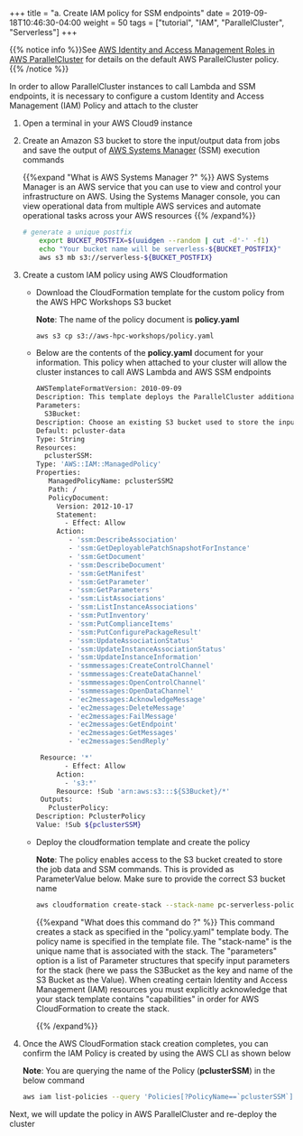 +++
title = "a. Create IAM policy for SSM endpoints"
date = 2019-09-18T10:46:30-04:00
weight = 50
tags = ["tutorial", "IAM", "ParallelCluster", "Serverless"]
+++

{{% notice info %}}See [AWS Identity and Access Management Roles in AWS ParallelCluster](https://docs.aws.amazon.com/parallelcluster/latest/ug/iam.html) for details on the default AWS ParallelCluster policy.
{{% /notice %}}

In order to allow ParallelCluster instances to call Lambda and SSM endpoints, it is necessary to configure a custom Identity and Access Management (IAM) Policy and attach to the cluster

1. Open a terminal in your AWS Cloud9 instance

2. Create an Amazon S3 bucket to store the input/output data from jobs and save the output of [AWS Systems Manager](https://docs.aws.amazon.com/systems-manager/latest/userguide/what-is-systems-manager.html) (SSM)  execution commands

	{{%expand "What is AWS Systems Manager ?" %}}
	AWS Systems Manager is an AWS service that you can use to view and control your infrastructure on AWS. Using the Systems Manager console, you can view operational data from multiple AWS services and automate operational tasks across your AWS resources
	{{% /expand%}}

	```bash
	# generate a unique postfix
     	export BUCKET_POSTFIX=$(uuidgen --random | cut -d'-' -f1)
     	echo "Your bucket name will be serverless-${BUCKET_POSTFIX}"
     	aws s3 mb s3://serverless-${BUCKET_POSTFIX}

3. Create a custom IAM policy using AWS Cloudformation

   - Download the CloudFormation template for the custom policy from the AWS HPC Workshops S3 bucket

     **Note**: The name of the policy document is **policy.yaml**

     ```bash
     aws s3 cp s3://aws-hpc-workshops/policy.yaml
     ```

   - Below are the contents of the **policy.yaml** document for your information. This policy when attached to your cluster will allow the cluster instances to call AWS Lambda and AWS SSM endpoints

	    ```bash
	    AWSTemplateFormatVersion: 2010-09-09
	    Description: This template deploys the ParallelCluster additional policies required to use SSM.
	    Parameters:
	      S3Bucket:
		Description: Choose an existing S3 bucket used to store the input/output data from jobs and save the output of SSM execution commands.
		Default: pcluster-data
		Type: String
	    Resources:
	      pclusterSSM:
		Type: 'AWS::IAM::ManagedPolicy'
		Properties:
		   ManagedPolicyName: pclusterSSM2
		   Path: /
		   PolicyDocument:
		     Version: 2012-10-17
		     Statement:
		       - Effect: Allow
			 Action:
				- 'ssm:DescribeAssociation'
				- 'ssm:GetDeployablePatchSnapshotForInstance'
				- 'ssm:GetDocument'
				- 'ssm:DescribeDocument'
				- 'ssm:GetManifest'
				- 'ssm:GetParameter'
				- 'ssm:GetParameters'
				- 'ssm:ListAssociations'
				- 'ssm:ListInstanceAssociations'
				- 'ssm:PutInventory'
				- 'ssm:PutComplianceItems'
				- 'ssm:PutConfigurePackageResult'
				- 'ssm:UpdateAssociationStatus'
				- 'ssm:UpdateInstanceAssociationStatus'
				- 'ssm:UpdateInstanceInformation'
				- 'ssmmessages:CreateControlChannel'
				- 'ssmmessages:CreateDataChannel'
				- 'ssmmessages:OpenControlChannel'
				- 'ssmmessages:OpenDataChannel'
				- 'ec2messages:AcknowledgeMessage'
				- 'ec2messages:DeleteMessage'
				- 'ec2messages:FailMessage'
				- 'ec2messages:GetEndpoint'
				- 'ec2messages:GetMessages'
				- 'ec2messages:SendReply'

		 Resource: '*'
		       - Effect: Allow
			 Action:
			   - 's3:*'
			 Resource: !Sub 'arn:aws:s3:::${S3Bucket}/*'
	     Outputs:
	       PclusterPolicy:
		Description: PclusterPolicy
		Value: !Sub ${pclusterSSM}

   - Deploy the cloudformation template and create the policy

     **Note**: The policy enables access to the S3 bucket created to store the job data and SSM commands. This is provided as ParameterValue below. Make sure to provide the correct S3 bucket name

     ```bash
     aws cloudformation create-stack --stack-name pc-serverless-policy --parameters ParameterKey=S3Bucket,ParameterValue=serverless-${BUCKET_POSTFIX} --template-body file://policy.yaml --capabilities CAPABILITY_NAMED_IAM
     ```
	    {{%expand "What does this command do ?" %}}
	    This command creates a stack as specified in the "policy.yaml" template body. The policy name is specified in the template file. The "stack-name" is the unique name that is associated with the stack. The "parameters" option is a list of Parameter structures that specify input parameters for the stack (here we pass the S3Bucket as the key and name of the S3 Bucket as the Value). When creating certain Identity and Access Management (IAM) resources you must explicitly acknowledge that your stack template contains "capabilities" in order for AWS CloudFormation to create the stack.

	    {{% /expand%}}

4. Once the AWS CloudFormation stack creation completes, you can confirm the IAM Policy is created by using the AWS CLI as shown below

   **Note**: You are querying the name of the Policy (**pclusterSSM**) in the below command


   ```bash
   aws iam list-policies --query 'Policies[?PolicyName==`pclusterSSM`]'
   ```


Next, we will update the policy in AWS ParallelCluster and re-deploy the cluster
